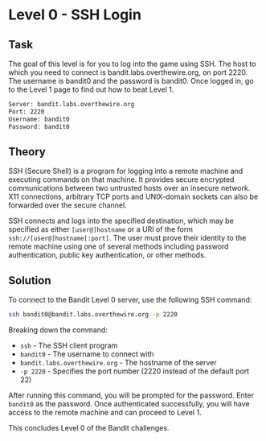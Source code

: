 # Level 0 - SSH Login 

## Task

The goal of this level is for you to log into the game using SSH.
The host to which you need to connect is bandit.labs.overthewire.org, on port 2220. 
The username is bandit0 and the password is bandit0. Once logged in, go to the Level 1 page to find out how to beat Level 1.

```sh
Server: bandit.labs.overthewire.org
Port: 2220
Username: bandit0
Password: bandit0
```

## Theory

SSH (Secure Shell) is a program for logging into a remote machine and executing commands on that machine. It provides secure encrypted communications between two untrusted hosts over an insecure network. X11 connections, arbitrary TCP ports and UNIX-domain sockets can also be forwarded over the secure channel.

SSH connects and logs into the specified destination, which may be specified as either `[user@]hostname` or a URI of the form `ssh://[user@]hostname[:port]`. The user must prove their identity to the remote machine using one of several methods including password authentication, public key authentication, or other methods.

## Solution

To connect to the Bandit Level 0 server, use the following SSH command:

```sh
ssh bandit0@bandit.labs.overthewire.org -p 2220
```

Breaking down the command:
- `ssh` - The SSH client program
- `bandit0` - The username to connect with
- `bandit.labs.overthewire.org` - The hostname of the server
- `-p 2220` - Specifies the port number (2220 instead of the default port 22)

After running this command, you will be prompted for the password. Enter `bandit0` as the password. Once authenticated successfully, you will have access to the remote machine and can proceed to Level 1.

This concludes Level 0 of the Bandit challenges.
